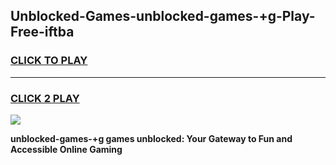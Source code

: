 
## Unblocked-Games-unblocked-games-+g-Play-Free-iftba
<h3>
<a href="https://premium76.site?title=unblocked-games-+g&ref=09A">CLICK TO PLAY</a></h3>
<hr>

<h3>
<a href="https://premium76.site?title=unblocked-games-+g&ref=09A">CLICK 2 PLAY</a>
  
</h3>

<a href="https://premium76.site?title=unblocked-games-+g&ref=09A"><img src="https://clearcache.store/games.png"></a>


**unblocked-games-+g games unblocked: Your Gateway to Fun and Accessible Online Gaming**
